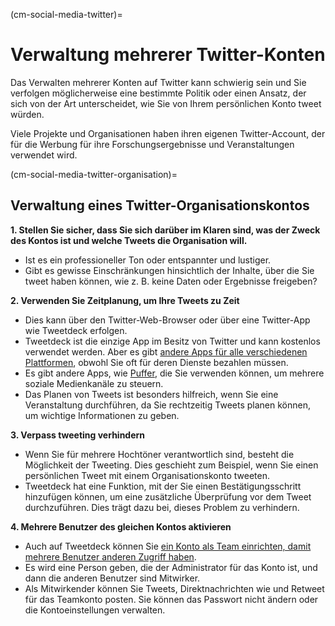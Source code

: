 (cm-social-media-twitter)=
# Verwaltung mehrerer Twitter-Konten

Das Verwalten mehrerer Konten auf Twitter kann schwierig sein und Sie verfolgen möglicherweise eine bestimmte Politik oder einen Ansatz, der sich von der Art unterscheidet, wie Sie von Ihrem persönlichen Konto tweet würden.

Viele Projekte und Organisationen haben ihren eigenen Twitter-Account, der für die Werbung für ihre Forschungsergebnisse und Veranstaltungen verwendet wird.

(cm-social-media-twitter-organisation)=
## Verwaltung eines Twitter-Organisationskontos

**1. Stellen Sie sicher, dass Sie sich darüber im Klaren sind, was der Zweck des Kontos ist und welche Tweets die Organisation will.**

* Ist es ein professioneller Ton oder entspannter und lustiger.
* Gibt es gewisse Einschränkungen hinsichtlich der Inhalte, über die Sie tweet haben können, wie z. B. keine Daten oder Ergebnisse freigeben?

**2. Verwenden Sie Zeitplanung, um Ihre Tweets zu Zeit**

* Dies kann über den Twitter-Web-Browser oder über eine Twitter-App wie Tweetdeck erfolgen.
* Tweetdeck ist die einzige App im Besitz von Twitter und kann kostenlos verwendet werden. Aber es gibt [andere Apps für alle verschiedenen Plattformen](https://www.reviewgeek.com/52119/the-best-twitter-apps-for-every-platform/), obwohl Sie oft für deren Dienste bezahlen müssen.
* Es gibt andere Apps, wie [Puffer](https://buffer.com/), die Sie verwenden können, um mehrere soziale Medienkanäle zu steuern.
* Das Planen von Tweets ist besonders hilfreich, wenn Sie eine Veranstaltung durchführen, da Sie rechtzeitig Tweets planen können, um wichtige Informationen zu geben.

**3. Verpass tweeting verhindern**

* Wenn Sie für mehrere Hochtöner verantwortlich sind, besteht die Möglichkeit der Tweeting. Dies geschieht zum Beispiel, wenn Sie einen persönlichen Tweet mit einem Organisationskonto tweeten.
* Tweetdeck hat eine Funktion, mit der Sie einen Bestätigungsschritt hinzufügen können, um eine zusätzliche Überprüfung vor dem Tweet durchzuführen. Dies trägt dazu bei, dieses Problem zu verhindern.

**4. Mehrere Benutzer des gleichen Kontos aktivieren**

* Auch auf Tweetdeck können Sie [ein Konto als Team einrichten, damit mehrere Benutzer anderen Zugriff haben](https://help.twitter.com/en/using-twitter/tweetdeck-teams).
* Es wird eine Person geben, die der Administrator für das Konto ist, und dann die anderen Benutzer sind Mitwirker.
* Als Mitwirkender können Sie Tweets, Direktnachrichten wie und Retweet für das Teamkonto posten. Sie können das Passwort nicht ändern oder die Kontoeinstellungen verwalten.
